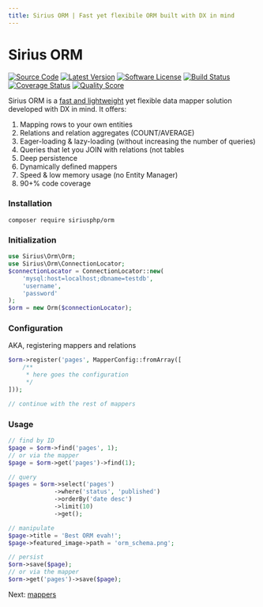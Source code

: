 ```yaml
---
title: Sirius ORM | Fast yet flexibile ORM built with DX in mind
---
```


# Sirius ORM

[![Source Code](http://img.shields.io/badge/source-siriusphp/orm-blue.svg?style=flat-square)](https://github.com/siriusphp/orm)
[![Latest Version](https://img.shields.io/packagist/v/siriusphp/orm.svg?style=flat-square)](https://github.com/siriusphp/orm/releases)
[![Software License](https://img.shields.io/badge/license-MIT-brightgreen.svg?style=flat-square)](https://github.com/siriusphp/orm/blob/master/LICENSE)
[![Build Status](https://img.shields.io/travis/siriusphp/orm/master.svg?style=flat-square)](https://travis-ci.org/siriusphp/orm)
[![Coverage Status](https://img.shields.io/scrutinizer/coverage/g/siriusphp/orm.svg?style=flat-square)](https://scrutinizer-ci.com/g/siriusphp/orm/code-structure)
[![Quality Score](https://img.shields.io/scrutinizer/g/siriusphp/orm.svg?style=flat-square)](https://scrutinizer-ci.com/g/siriusphp/orm)

Sirius ORM is a [fast and lightweight](https://github.com/adrianmiu/forked-php-orm-benchmark) yet flexible data mapper solution developed with DX in mind. It offers:
                                                                                                                                                           
1. Mapping rows to your own entities
2. Relations and relation aggregates (COUNT/AVERAGE)
3. Eager-loading & lazy-loading (without increasing the number of queries)
4. Queries that let you JOIN with relations (not tables
5. Deep persistence
6. Dynamically defined mappers
7. Speed & low memory usage (no Entity Manager)
8. 90+% code coverage

### Installation

```
composer require siriusphp/orm
```

### Initialization

```php
use Sirius\Orm\Orm;
use Sirius\Orm\ConnectionLocator;
$connectionLocator = ConnectionLocator::new(
    'mysql:host=localhost;dbname=testdb',
    'username',
    'password'
);
$orm = new Orm($connectionLocator);
```

### Configuration

AKA, registering mappers and relations

```php
$orm->register('pages', MapperConfig::fromArray([
    /**
     * here goes the configuration 
     */
]));

// continue with the rest of mappers
```

### Usage

```php
// find by ID
$page = $orm->find('pages', 1);
// or via the mapper
$page = $orm->get('pages')->find(1);

// query
$pages = $orm->select('pages')
             ->where('status', 'published')
             ->orderBy('date desc')
             ->limit(10)
             ->get();

// manipulate
$page->title = 'Best ORM evah!';
$page->featured_image->path = 'orm_schema.png';

// persist
$orm->save($page);
// or via the mapper
$orm->get('pages')->save($page);
```

Next: [mappers](mappers.md)